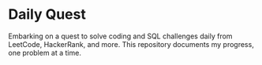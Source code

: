# Daily Quest

Embarking on a quest to solve coding and SQL challenges daily from LeetCode, HackerRank, and more. This repository documents my progress, one problem at a time.
